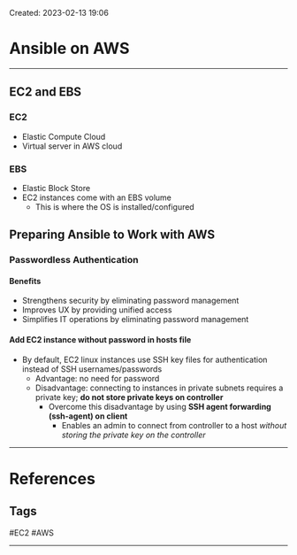 Created: 2023-02-13 19:06
# Ansible on AWS
---
## EC2 and EBS 

### EC2
- Elastic Compute Cloud
- Virtual server in AWS cloud 

### EBS
- Elastic Block Store
- EC2 instances come with an EBS volume
	- This is where the OS is installed/configured

## Preparing Ansible to Work with AWS

### Passwordless Authentication

#### Benefits
- Strengthens security by eliminating password management
- Improves UX by providing unified access 
- Simplifies IT operations by eliminating password management
	
#### Add EC2 instance without password in hosts file
- By default, EC2 linux instances use SSH key files for authentication instead of SSH usernames/passwords
	- Advantage: no need for password
	- Disadvantage: connecting to instances in private subnets requires a private key; **do not store private keys on controller**
		- Overcome this disadvantage by using **SSH agent forwarding (ssh-agent) on client**
			- Enables an admin to connect from controller to a host *without storing the private key on the controller*

---
# References


## Tags
#EC2
#AWS 

---
